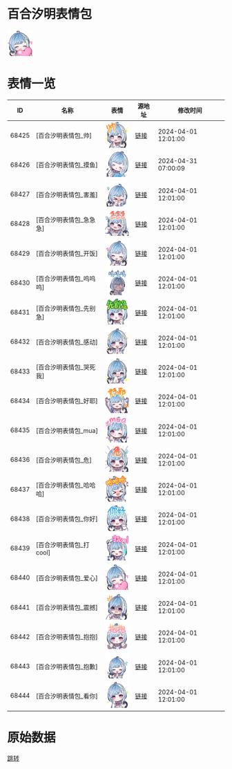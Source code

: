 # 百合汐明表情包

<img src="./cover.png" height="60" alt="cover" />

# 表情一览

|ID|名称|表情|源地址|修改时间|
|----|----|----|----|----|
|68425|[百合汐明表情包_帅]|<img src="./pic/068425_%5B百合汐明表情包_帅%5D.png" height="60" alt="帅"/>|[链接](https://i0.hdslb.com/bfs/garb/29fb9f28050eb913a19b913e70217d7d6ceb4acf.png)|2024-04-01 12:01:00|
|68426|[百合汐明表情包_摸鱼]|<img src="./pic/068426_%5B百合汐明表情包_摸鱼%5D.png" height="60" alt="摸鱼"/>|[链接](https://i0.hdslb.com/bfs/garb/1233e11c4e36ab33b3ace0a8fa6e392c76beb668.png)|2024-04-31 07:00:09|
|68427|[百合汐明表情包_害羞]|<img src="./pic/068427_%5B百合汐明表情包_害羞%5D.png" height="60" alt="害羞"/>|[链接](https://i0.hdslb.com/bfs/garb/2bef57f0194d4cb51ce4b8e3266588b7ad12f539.png)|2024-04-01 12:01:00|
|68428|[百合汐明表情包_急急急]|<img src="./pic/068428_%5B百合汐明表情包_急急急%5D.png" height="60" alt="急急急"/>|[链接](https://i0.hdslb.com/bfs/garb/a4751743c25dc8f1af9ea85a34a546383e4dcccd.png)|2024-04-01 12:01:00|
|68429|[百合汐明表情包_开饭]|<img src="./pic/068429_%5B百合汐明表情包_开饭%5D.png" height="60" alt="开饭"/>|[链接](https://i0.hdslb.com/bfs/garb/8c302d7b3c891f4438ee18e0a0ff80a0735f37cb.png)|2024-04-01 12:01:00|
|68430|[百合汐明表情包_呜呜呜]|<img src="./pic/068430_%5B百合汐明表情包_呜呜呜%5D.png" height="60" alt="呜呜呜"/>|[链接](https://i0.hdslb.com/bfs/garb/1e811ecc3534873a6b92a74ce449f73543e0e8c8.png)|2024-04-01 12:01:00|
|68431|[百合汐明表情包_先别急]|<img src="./pic/068431_%5B百合汐明表情包_先别急%5D.png" height="60" alt="先别急"/>|[链接](https://i0.hdslb.com/bfs/garb/0d4d4b7f3989d0fdf629747ede9031c439cead64.png)|2024-04-01 12:01:00|
|68432|[百合汐明表情包_感动]|<img src="./pic/068432_%5B百合汐明表情包_感动%5D.png" height="60" alt="感动"/>|[链接](https://i0.hdslb.com/bfs/garb/b7fede31c436b18ee2ddfad9fc5e052375dee926.png)|2024-04-01 12:01:00|
|68433|[百合汐明表情包_哭死我]|<img src="./pic/068433_%5B百合汐明表情包_哭死我%5D.png" height="60" alt="哭死我"/>|[链接](https://i0.hdslb.com/bfs/garb/56917aafe1268dee1bd34f233c46851bbde4433a.png)|2024-04-01 12:01:00|
|68434|[百合汐明表情包_好耶]|<img src="./pic/068434_%5B百合汐明表情包_好耶%5D.png" height="60" alt="好耶"/>|[链接](https://i0.hdslb.com/bfs/garb/724eaf304460a4564154fc4a17dc26866762de28.png)|2024-04-01 12:01:00|
|68435|[百合汐明表情包_mua]|<img src="./pic/068435_%5B百合汐明表情包_mua%5D.png" height="60" alt="mua"/>|[链接](https://i0.hdslb.com/bfs/garb/563063c13bb6db3427e1ad4e359015a3605720fc.png)|2024-04-01 12:01:00|
|68436|[百合汐明表情包_危]|<img src="./pic/068436_%5B百合汐明表情包_危%5D.png" height="60" alt="危"/>|[链接](https://i0.hdslb.com/bfs/garb/de25d91209c897be48874ddc5e72d150fd50d578.png)|2024-04-01 12:01:00|
|68437|[百合汐明表情包_哈哈哈]|<img src="./pic/068437_%5B百合汐明表情包_哈哈哈%5D.png" height="60" alt="哈哈哈"/>|[链接](https://i0.hdslb.com/bfs/garb/ac21b021d51628f4822e8510be4f24e107ed406a.png)|2024-04-01 12:01:00|
|68438|[百合汐明表情包_你好]|<img src="./pic/068438_%5B百合汐明表情包_你好%5D.png" height="60" alt="你好"/>|[链接](https://i0.hdslb.com/bfs/garb/12be265b089703dba89bf421aadba32564760ae6.png)|2024-04-01 12:01:00|
|68439|[百合汐明表情包_打cool]|<img src="./pic/068439_%5B百合汐明表情包_打cool%5D.png" height="60" alt="打cool"/>|[链接](https://i0.hdslb.com/bfs/garb/8b927031bd20b99b64737ce484597ab49b1a9b37.png)|2024-04-01 12:01:00|
|68440|[百合汐明表情包_爱心]|<img src="./pic/068440_%5B百合汐明表情包_爱心%5D.png" height="60" alt="爱心"/>|[链接](https://i0.hdslb.com/bfs/garb/79545444b6c889130052f4770dd4ca34457ce5bd.png)|2024-04-01 12:01:00|
|68441|[百合汐明表情包_震撼]|<img src="./pic/068441_%5B百合汐明表情包_震撼%5D.png" height="60" alt="震撼"/>|[链接](https://i0.hdslb.com/bfs/garb/82e4ec789980dec72340a4a2302a6a37c84cc82d.png)|2024-04-01 12:01:00|
|68442|[百合汐明表情包_抱抱]|<img src="./pic/068442_%5B百合汐明表情包_抱抱%5D.png" height="60" alt="抱抱"/>|[链接](https://i0.hdslb.com/bfs/garb/f96f4cd4cb8778a7a1928b4cb525bc0c92b9b0ab.png)|2024-04-01 12:01:00|
|68443|[百合汐明表情包_抱歉]|<img src="./pic/068443_%5B百合汐明表情包_抱歉%5D.png" height="60" alt="抱歉"/>|[链接](https://i0.hdslb.com/bfs/garb/944e1a6ba9f330ef913e7993b6651a731bc3732c.png)|2024-04-01 12:01:00|
|68444|[百合汐明表情包_看你]|<img src="./pic/068444_%5B百合汐明表情包_看你%5D.png" height="60" alt="看你"/>|[链接](https://i0.hdslb.com/bfs/garb/5b088896367d30ba6694bd3c4516626547d51110.png)|2024-04-01 12:01:00|

# 原始数据

[跳转](./raw.json)

